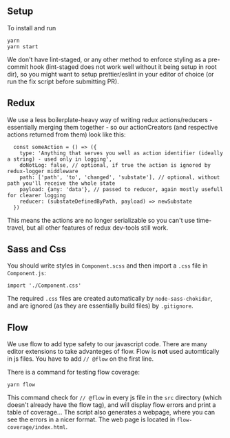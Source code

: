 ## Setup

To install and run

```
yarn
yarn start
```

We don't have lint-staged, or any other method to enforce styling as a pre-commit hook (lint-staged does not work well without it being setup in root dir), so you might want to setup prettier/eslint in your editor of choice (or run the fix script before submitting PR).

## Redux

We use a less boilerplate-heavy way of writing redux actions/reducers - essentially merging them together - so our actionCreators (and respective actions returned from them) look like this:

```
  const someAction = () => ({
    type: 'Anything that serves you well as action identifier (ideally a string) - used only in logging',
    doNotLog: false, // optional, if true the action is ignored by redux-logger middleware
    path: ['path', 'to', 'changed', 'substate'], // optional, without path you'll receive the whole state
    payload: {any: 'data'}, // passed to reducer, again mostly usefull for clearer logging
    reducer: (substateDefinedByPath, payload) => newSubstate
  })
```

This means the actions are no longer serializable so you can't use time-travel, but all other features of redux dev-tools still work.

## Sass and Css

You should write styles in `Component.scss` and then import a `.css` file in `Component.js`:

```
import './Component.css'
```

The required `.css` files are created automatically by `node-sass-chokidar`, and are ignored (as they are essentially build files) by `.gitignore`.

## Flow

We use flow to add type safety to our javascript code. There are many editor extensions to take advanteges of flow. Flow is **not** used
automtically in js files. You have to add `// @flow` on the first line.

There is a command for testing flow coverage:

```
yarn flow
```

This command check for `// @flow` in every js file in the `src` directory (which doesn't already have the flow tag), and will display
flow errors and print a table of coverage... The script also generates a webpage, where you can see the errors in a nicer format. The web page
is located in `flow-coverage/index.html`.
